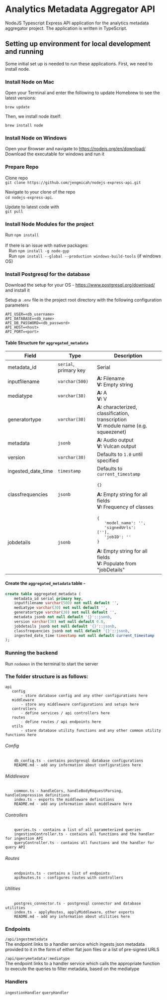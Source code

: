 # Analytics Metadata Aggregator API
NodeJS Typescript Express API application for the analytics metadata aggregator project. The application is written in TypeScript.

## Setting up environment for local development and running

Some initial set up is needed to run these applications. First, we need to install node.

### Install Node on Mac

Open your Terminal and enter the following to update Homebrew to see the latest versions:

`brew update`

Then, we install node itself:

`brew install node`

### Install Node on Windows

Open your Browser and navigate to https://nodejs.org/en/download/
Download the executable for windows and run it

### Prepare Repo

Clone repo <br>`git clone https://github.com/jengmicah/nodejs-express-api.git`

Navigate to your clone of the repo <br>`cd nodejs-express-api`.

Update to latest code with <br>`git pull`

### Install Node Modules for the project

Run `npm install`<br>
<br>If there is an issue with native packages:
<br>&nbsp;&nbsp;&nbsp;Run `npm install -g node-gyp`
<br>&nbsp;&nbsp;&nbsp;Run `npm install --global --production windows-build-tools`	(if windows OS)


### Install Postgresql for the database

Download the setup for your OS - https://www.postgresql.org/download/ and install it

Setup a `.env` file in the project root directory with the following configuration parameters
```
API_USER=<db_username>
API_DATABASE=<db_name>
API_DB_PASSWORD=<db_password>
API_HOST=<host>
API_PORT=<port>
```

#### Table Structure for `aggregated_metadata`
| Field              | Type                | Description                                                                                                                       |
|--------------------|---------------------|-----------------------------------------------------------------------------------------------------------------------------------|
| metadata_id        | `serial`, primary key | Serial                                                                                                                            |
| inputfilename      | `varchar(500)`        | **A:** Filename<br>**V:** Empty string                                                                                                       |
| mediatype          | `varchar(30)`         | **A:** A<br>**V:** V                                                                                                                         |
| generatortype      | `varchar(30)`         | **A:** characterized, classification, transcription<br>**V:** module name (e.g. squeezenet)                                                  |
| metadata           | `jsonb`               | **A:** Audio output<br>**V:** Vulcan output                                                                                                  |
| version            | `varchar(30)`         | Defaults to `1.0` until specified                                                                                                   |
| ingested_date_time | `timestamp`           | Defaults to `current_timestamp`                                                                                                     |
| classfrequencies         | `jsonb`                | <pre>{}</pre>**A:** Empty string for all fields<br>**V:** Frequency of classes
| jobdetails         | `jsonb`                | <pre>{<br>&nbsp;&nbsp;&nbsp;'model_name': '',<br>&nbsp;&nbsp;&nbsp;'signedUrls': [''],<br>&nbsp;&nbsp;&nbsp;'jobID': ''<br>}</pre>**A:** Empty string for all fields<br>**V:** Populate from "jobDetails" |

#### Create the `aggregated_metadata` table - 
```sql
create table aggregated_metadata (
    metadata_id serial primary key,
    inputfilename varchar(500) not null default '',
    mediatype varchar(30) not null default '',
    generatortype varchar(30) not null default '',
    metadata jsonb not null default '{}'::jsonb,
    version varchar(30) not null default 0.0,
    jobdetails jsonb not null default '{}'::jsonb,
    classfrequencies jsonb not null default '{}'::jsonb,
    ingested_date_time timestamp not null default current_timestamp
);
```

### Running the backend

Run `nodemon` in the terminal to start the server


### The folder structure is as follows:
```
api
   config
       - store database config and any other configurations here
   middleware
       - store any middleware configurations and setups here
   controllers
       - define services / api controllers here
   routes
       - define routes / api endpoints here
   utils
       - store database utility functions and any other common utility functions here
```

###### Config

```
    db_config.ts - contains postgresql database configurations
    README.md - add any information about configurations here
```

###### Middleware

```
    common.ts - handleCors, handleBodyRequestParsing, handleCompression definitions
    index.ts - exports the middleware definitions
    README.md - add any information about middleware here
```

###### Controllers

```
    queries.ts - contains a list of all parameterized queries
    ingestionController.ts - contains all functions and the handler for ingestion API
    queryController.ts - contains all functions and the handler for query API
```

###### Routes

```
    endpoints.ts - contains a list of endpoints
    apiRoutes.ts - configures routes with controllers
```

###### Utilities

```
    postgres_connector.ts - postgresql connector and database utilities
    index.ts - applyRoutes, applyMiddleware, other exports
    README.md - add any information about utilities here
```

### Endpoints

`/api/ingestmetadata`
<br>The endpoint links to a handler service which ingests json metadata provided to it in the form of either flat json files or a list of pre-signed
 URLS

`/api/querymetadata/:mediatype`
<br>The endpoint links to a handler service which calls the appropriate function to execute the queries to filter metadata, based on the mediatype

### Handlers

`ingestionHandler`
`queryHandler`